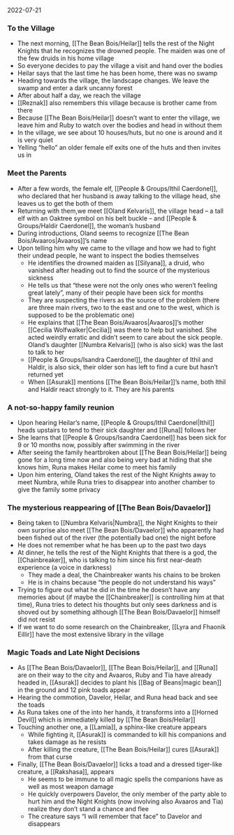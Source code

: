 2022-07-21

### To the Village
- The next morning, [[The Bean Bois/Heilar]] tells the rest of the Night Knights that he recognizes the drowned people. The maiden was one of the few druids in his home village
- So everyone decides to pay the village a visit and hand over the bodies
- Heilar says that the last time he has been home, there was no swamp
- Heading towards the village, the landscape changes. We leave the swamp and enter a dark uncanny forest
- After about half a day, we reach the village
- [[Reznak]] also remembers this village because is brother came from there
- Because [[The Bean Bois/Heilar]] doesn’t want to enter the village, we leave him and Ruby to watch over the bodies and head in without them
- In the village, we see about 10 houses/huts, but no one is around and it is very quiet
- Yelling “hello” an older female elf exits one of the huts and then invites us in

### Meet the Parents
- After a few words, the female elf, [[People & Groups/Ithil Caerdonel]], who declared that her husband is away talking to the village head, she leaves us to get the both of them
- Returning with them,we meet [[Oland Kelvaris]], the village head – a tall elf with an Oaktree symbol on his belt buckle – and [[People & Groups/Haldir Caerdonel]], the woman’s husband
- During introductions, Oland seems to recognize [[The Bean Bois/Avaaros|Avaaros]]’s name
- Upon telling him why we came to the village and how we had to fight their undead people, he want to inspect the bodies themselves
	- He identifies the drowned maiden as [[Silyana]], a druid, who vanished after heading out to find the source of the mysterious sickness
	- He tells us that “these were not the only ones who weren’t feeling great lately”, many of their people have been sick for months
	- They are suspecting the rivers as the source of the problem (there are three main rivers, two to the east and one to the west, which is supposed to be the problematic one)
	- He explains that [[The Bean Bois/Avaaros|Avaaros]]’s mother [[Cecilia Wolfwalker|Cecilia]] was there to help but vanished. She acted weirdly erratic and didn’t seem to care about the sick people. Oland’s daughter [[Numbra Kelvaris]] (who is also sick) was the last to talk to her
	- [[People & Groups/Isandra Caerdonel]], the daughter of Ithil and Haldir, is also sick, their older son has left to find a cure but hasn’t returned yet
	- When [[Asurak]] mentions [[The Bean Bois/Heilar]]’s name, both Ithil and Haldir react strongly to it. They are his parents

### A not-so-happy family reunion
- Upon hearing Heilar’s name, [[People & Groups/Ithil Caerdonel|Ithil]] heads upstairs to tend to their sick daughter and [[Runa]] follows her
- She learns that [[People & Groups/Isandra Caerdonel]] has been sick for 9 or 10 months now, possibly after swimming in the river
- After seeing the family heartbroken about [[The Bean Bois/Heilar]] being gone for a long time now and also being very bad at hiding that she knows him, Runa makes Heilar come to meet his family
- Upon him entering, Oland takes the rest of the Night Knights away to meet Numbra, while Runa tries to disappear into another chamber to give the family some privacy

### The mysterious reappearing of [[The Bean Bois/Davaelor]]
- Being taken to [[Numbra Kelvaris|Numbra]], the Night Knights to their own surprise also meet [[The Bean Bois/Davaelor]] who apparently had been fished out of the river (the potentially bad one) the night before 
- He does not remember what he has been up to the past two days
- At dinner, he tells the rest of the Night Knights that there is a god, the [[Chainbreaker]], who is talking to him since his first near-death experience (a voice in darkness) 
	- They made a deal, the Chainbreaker wants his chains to be broken
	- He is in chains because “the people do not understand his ways”
- Trying to figure out what he did in the time he doesn’t have any memories about (if maybe the [[Chainbreaker]] is controlling him at that time), Runa tries to detect his thoughts but only sees darkness and is shoved out by something although [[The Bean Bois/Davaelor]] himself did not resist
- If we want to do some research on the Chainbreaker, [[Lyra and Fhaonik Eillir]] have the most extensive library in the village

### Magic Toads and Late Night Decisions
- As [[The Bean Bois/Davaelor]], [[The Bean Bois/Heilar]], and [[Runa]] are on their way to the city and Avaaros, Ruby and Tia have already headed in, [[Asurak]] decides to plant his [[Bag of Beans|magic bean]] in the ground and 12 pink toads appear
- Hearing the commotion, Davelor, Heilar, and Runa head back and see the toads
- As Runa takes one of the into her hands, it transforms into a [[Horned Devil]] which is immediately killed by [[The Bean Bois/Heilar]] 
- Touching another one, a [[Lamia]], a sphinx-like creature appears
	- While fighting it, [[Asurak]] is commanded to kill his companions and takes damage as he resists 
	- After killing the creature, [[The Bean Bois/Heilar]] cures [[Asurak]] from that curse
- Finally, [[The Bean Bois/Davaelor]] licks a toad and a dressed tiger-like creature, a [[Rakshasa]], appears
	- He seems to be immune to all magic spells the companions have as well as most weapon damage
	- He quickly overpowers Davelor, the only member of the party able to hurt him and the Night Knights (now involving also Avaaros and Tia) realize they don’t stand a chance and flee
	- The creature says “I will remember that face” to Davelor and disappears
